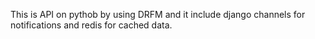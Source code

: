 This is API on pythob by using DRFM and it include django channels for notifications and redis for cached data. 
